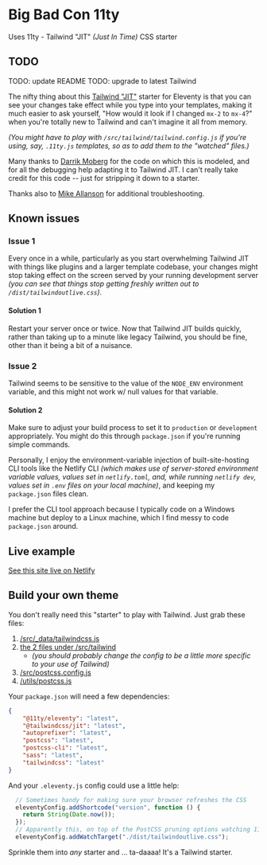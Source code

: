 # Big Bad Con 11ty


Uses 11ty - Tailwind "JIT" _(Just In Time)_ CSS starter

## TODO

TODO: update README
TODO: upgrade to latest Tailwind

The nifty thing about this [Tailwind "JIT"](https://github.com/tailwindlabs/tailwindcss-jit) starter for Eleventy is that you can see your changes take effect while you type into your templates, making it much easier to ask yourself, "How would it look if I changed `mx-2` to `mx-4`?" when you're totally new to Tailwind and can't imagine it all from memory.

_(You might have to play with `/src/tailwind/tailwind.config.js` if you're using, say, `.11ty.js` templates, so as to add them to the "watched" files.)_

Many thanks to [Darrik Moberg](https://www.darrik.dev/) for the code on which this is modeled, and for all the debugging help adapting it to Tailwind JIT.  I can't really take credit for this code -- just for stripping it down to a starter.

Thanks also to [Mike Allanson](https://www.mikeallanson.com/) for additional troubleshooting.

## Known issues

### Issue 1

Every once in a while, particularly as you start overwhelming Tailwind JIT with things like plugins and a larger template codebase, your changes might stop taking effect on the screen served by your running development server _(you can see that things stop getting freshly written out to `/dist/tailwindoutlive.css`)_.

#### Solution 1

Restart your server once or twice.  Now that Tailwind JIT builds quickly, rather than taking up to a minute like legacy Tailwind, you should be fine, other than it being a bit of a nuisance.

### Issue 2

Tailwind seems to be sensitive to the value of the `NODE_ENV` environment variable, and this might not work w/ null values for that variable.

#### Solution 2

Make sure to adjust your build process to set it to `production` or `development` appropriately.  You might do this through `package.json` if you're running simple commands.

Personally, I enjoy the environment-variable injection of built-site-hosting CLI tools like the Netlify CLI _(which makes use of server-stored environment variable values, values set in `netlify.toml`, and, while running `netlify dev`, values set in `.env` files on your local machine)_, and keeping my `package.json` files clean.

I prefer the CLI tool approach because I typically code on a Windows machine but deploy to a Linux machine, which I find messy to code `package.json` around.

## Live example

[See this site live on Netlify](https://11tytailwindjit.netlify.app/)

## Build your own theme

You don't really need this "starter" to play with Tailwind.  Just grab these files:

1. [/src/_data/tailwindcss.js](https://github.com/kkgthb/11ty-tailwind-jit/blob/main/src/_data/tailwindcss.js)
2. [the 2 files under /src/tailwind](https://github.com/kkgthb/11ty-tailwind-jit/tree/main/src/tailwind)
    * _(you should probably change the config to be a little more specific to your use of Tailwind)_
3. [/src/postcss.config.js](https://github.com/kkgthb/11ty-tailwind-jit/blob/main/src/postcss.config.js)
4. [/utils/postcss.js](https://github.com/kkgthb/11ty-tailwind-jit/blob/main/utils/postcss.js)

Your `package.json` will need a few dependencies:

```json
{
    "@11ty/eleventy": "latest",
    "@tailwindcss/jit": "latest",
    "autoprefixer": "latest",
    "postcss": "latest",
    "postcss-cli": "latest",
    "sass": "latest",
    "tailwindcss": "latest"
}
```

And your `.eleventy.js` config could use a little help:

```js
  // Sometimes handy for making sure your browser refreshes the CSS
  eleventyConfig.addShortcode("version", function () {
    return String(Date.now());
  });
  // Apparently this, on top of the PostCSS pruning options watching 11ty, helps 11ty watch Tailwind or something.
  eleventyConfig.addWatchTarget("./dist/tailwindoutlive.css");
```

Sprinkle them into _any_ starter and ... ta-daaaa!  It's a Tailwind starter.

